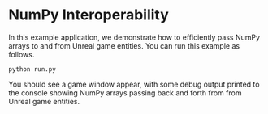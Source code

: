 # NumPy Interoperability

In this example application, we demonstrate how to efficiently pass NumPy arrays to and from Unreal game entities. You can run this example as follows.

```console
python run.py
```

You should see a game window appear, with some debug output printed to the console showing NumPy arrays passing back and forth from from Unreal game entities.
